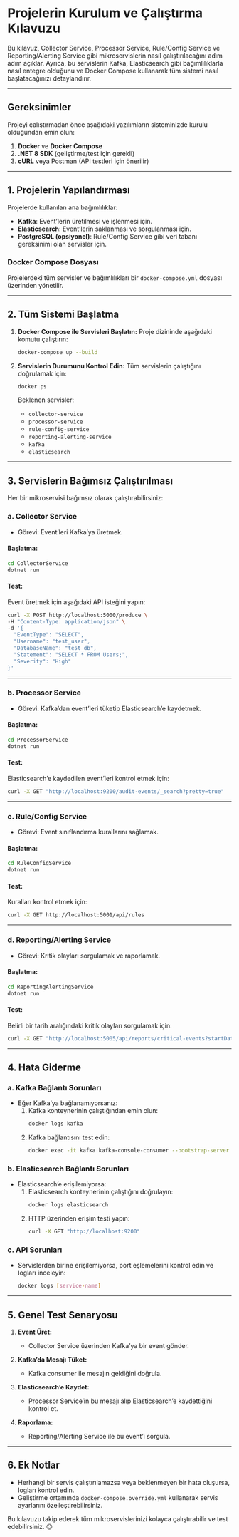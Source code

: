 # Projelerin Kurulum ve Çalıştırma Kılavuzu

Bu kılavuz, Collector Service, Processor Service, Rule/Config Service ve Reporting/Alerting Service gibi mikroservislerin nasıl çalıştırılacağını adım adım açıklar. Ayrıca, bu servislerin Kafka, Elasticsearch gibi bağımlılıklarla nasıl entegre olduğunu ve Docker Compose kullanarak tüm sistemi nasıl başlatacağınızı detaylandırır.

---

## **Gereksinimler**
Projeyi çalıştırmadan önce aşağıdaki yazılımların sisteminizde kurulu olduğundan emin olun:

1. **Docker** ve **Docker Compose**
2. **.NET 8 SDK** (geliştirme/test için gerekli)
3. **cURL** veya Postman (API testleri için önerilir)

---

## **1. Projelerin Yapılandırması**
Projelerde kullanılan ana bağımlılıklar:

- **Kafka**: Event’lerin üretilmesi ve işlenmesi için.
- **Elasticsearch**: Event’lerin saklanması ve sorgulanması için.
- **PostgreSQL (opsiyonel)**: Rule/Config Service gibi veri tabanı gereksinimi olan servisler için.

### **Docker Compose Dosyası**
Projelerdeki tüm servisler ve bağımlılıkları bir `docker-compose.yml` dosyası üzerinden yönetilir.

---

## **2. Tüm Sistemi Başlatma**

1. **Docker Compose ile Servisleri Başlatın:**
   Proje dizininde aşağıdaki komutu çalıştırın:
   ```bash
   docker-compose up --build
   ```

2. **Servislerin Durumunu Kontrol Edin:**
   Tüm servislerin çalıştığını doğrulamak için:
   ```bash
   docker ps
   ```
   Beklenen servisler:
   - `collector-service`
   - `processor-service`
   - `rule-config-service`
   - `reporting-alerting-service`
   - `kafka`
   - `elasticsearch`

---

## **3. Servislerin Bağımsız Çalıştırılması**
Her bir mikroservisi bağımsız olarak çalıştırabilirsiniz:

### **a. Collector Service**
- Görevi: Event’leri Kafka’ya üretmek.

#### **Başlatma:**
   ```bash
   cd CollectorService
   dotnet run
   ```

#### **Test:**
Event üretmek için aşağıdaki API isteğini yapın:
   ```bash
   curl -X POST http://localhost:5000/produce \
   -H "Content-Type: application/json" \
   -d '{
     "EventType": "SELECT",
     "Username": "test_user",
     "DatabaseName": "test_db",
     "Statement": "SELECT * FROM Users;",
     "Severity": "High"
   }'
   ```
---

### **b. Processor Service**
- Görevi: Kafka’dan event’leri tüketip Elasticsearch’e kaydetmek.

#### **Başlatma:**
   ```bash
   cd ProcessorService
   dotnet run
   ```

#### **Test:**
Elasticsearch’e kaydedilen event’leri kontrol etmek için:
   ```bash
   curl -X GET "http://localhost:9200/audit-events/_search?pretty=true"
   ```
---

### **c. Rule/Config Service**
- Görevi: Event sınıflandırma kurallarını sağlamak.

#### **Başlatma:**
   ```bash
   cd RuleConfigService
   dotnet run
   ```

#### **Test:**
Kuralları kontrol etmek için:
   ```bash
   curl -X GET http://localhost:5001/api/rules
   ```
---

### **d. Reporting/Alerting Service**
- Görevi: Kritik olayları sorgulamak ve raporlamak.

#### **Başlatma:**
   ```bash
   cd ReportingAlertingService
   dotnet run
   ```

#### **Test:**
Belirli bir tarih aralığındaki kritik olayları sorgulamak için:
   ```bash
   curl -X GET "http://localhost:5005/api/reports/critical-events?startDate=2025-01-01&endDate=2025-01-27"
   ```

---

## **4. Hata Giderme**
### **a. Kafka Bağlantı Sorunları**
- Eğer Kafka’ya bağlanamıyorsanız:
  1. Kafka konteynerinin çalıştığından emin olun:
     ```bash
     docker logs kafka
     ```
  2. Kafka bağlantısını test edin:
     ```bash
     docker exec -it kafka kafka-console-consumer --bootstrap-server kafka:9092 --topic audit-events --from-beginning
     ```

### **b. Elasticsearch Bağlantı Sorunları**
- Elasticsearch’e erişilemiyorsa:
  1. Elasticsearch konteynerinin çalıştığını doğrulayın:
     ```bash
     docker logs elasticsearch
     ```
  2. HTTP üzerinden erişim testi yapın:
     ```bash
     curl -X GET "http://localhost:9200"
     ```

### **c. API Sorunları**
- Servislerden birine erişilemiyorsa, port eşlemelerini kontrol edin ve logları inceleyin:
  ```bash
  docker logs [service-name]
  ```

---

## **5. Genel Test Senaryosu**
1. **Event Üret:**
   - Collector Service üzerinden Kafka’ya bir event gönder.

2. **Kafka’da Mesajı Tüket:**
   - Kafka consumer ile mesajın geldiğini doğrula.

3. **Elasticsearch’e Kaydet:**
   - Processor Service’in bu mesajı alıp Elasticsearch’e kaydettiğini kontrol et.

4. **Raporlama:**
   - Reporting/Alerting Service ile bu event’i sorgula.

---

## **6. Ek Notlar**
- Herhangi bir servis çalıştırılamazsa veya beklenmeyen bir hata oluşursa, logları kontrol edin.
- Geliştirme ortamında `docker-compose.override.yml` kullanarak servis ayarlarını özelleştirebilirsiniz.

Bu kılavuzu takip ederek tüm mikroservislerinizi kolayca çalıştırabilir ve test edebilirsiniz. 😊

